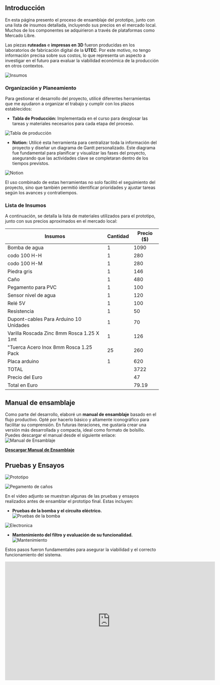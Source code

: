 
## Introducción

En esta página presento el proceso de ensamblaje del prototipo, junto con una lista de insumos detallada, incluyendo sus precios en el mercado local. Muchos de los componentes se adquirieron a través de plataformas como Mercado Libre.

Las piezas **ruteadas** e **impresas en 3D** fueron producidas en los laboratorios de fabricación digital de la **UTEC**. Por este motivo, no tengo información precisa sobre sus costos, lo que representa un aspecto a investigar en el futuro para evaluar la viabilidad económica de la producción en otros contextos.

![Insumos](../images/PI_IMG/Ensamblaje/insumos_.png)

### Organización y Planeamiento

Para gestionar el desarrollo del proyecto, utilicé diferentes herramientas que me ayudaron a organizar el trabajo y cumplir con los plazos establecidos:  

- **Tabla de Producción:** Implementada en el curso para desglosar las tareas y materiales necesarios para cada etapa del proceso.  

![Tabla de producción](../images/PI_IMG/Ensamblaje/tabla_produccion.png)

- **Notion:** Utilicé esta herramienta para centralizar toda la información del proyecto y diseñar un diagrama de Gantt personalizado. Este diagrama fue fundamental para planificar y visualizar las fases del proyecto, asegurando que las actividades clave se completaran dentro de los tiempos previstos.  

![Notion](../images/PI_IMG/Ensamblaje/gant_.png)

El uso combinado de estas herramientas no solo facilitó el seguimiento del proyecto, sino que también permitió identificar prioridades y ajustar tareas según los avances y contratiempos.


### Lista de Insumos 
A continuación, se detalla la lista de materiales utilizados para el prototipo, junto con sus precios aproximados en el mercado local:

<table>
        <thead>
            <tr>
                <th>Insumos</th>
                <th>Cantidad</th>
                <th>Precio ($)</th>
            </tr>
        </thead>
        <tbody>
            <tr>
                <td>Bomba de agua</td>
                <td>1</td>
                <td>1090</td>
            </tr>
            <tr>
                <td>codo 100 H-H</td>
                <td>1</td>
                <td>280</td>
            </tr>
            <tr>
                <td>codo 100 H-M</td>
                <td>1</td>
                <td>280</td>
            </tr>
            <tr>
                <td>Piedra gris</td>
                <td>1</td>
                <td>146</td>
            </tr>
            <tr>
                <td>Caño</td>
                <td>1</td>
                <td>480</td>
            </tr>
            <tr>
                <td>Pegamento para PVC</td>
                <td>1</td>
                <td>100</td>
            </tr>
            <tr>
                <td>Sensor nivel de agua</td>
                <td>1</td>
                <td>120</td>
            </tr>
            <tr>
                <td>Relé 5V</td>
                <td>1</td>
                <td>100</td>
            </tr>
            <tr>
                <td>Resistencia</td>
                <td>1</td>
                <td>50</td>
            </tr>
            <tr>
                <td>Dupont-cables Para Arduino 10 Unidades</td>
                <td>1</td>
                <td>70</td>
            </tr>
             <tr>
                <td>Varilla Roscada Zinc 8mm Rosca 1.25 X 1mt</td>
                <td>1</td>
                <td>126</td>
            </tr>
             <tr>
                <td>"Tuerca Acero Inox 8mm Rosca 1.25 Pack </td>
                <td>25</td>
                <td>260</td>
            </tr>
            <tr>
                <td>Placa arduino</td>
                <td>1</td>
                <td>620</td>
            </tr>
            <tr class="total">
                <td>TOTAL</td>
                <td></td>
                <td>3722</td>
            </tr>
            <tr class="total">
                <td>Precio del Euro</td>
                <td></td>
                <td>47</td>
            </tr>
            <tr class="total">
                <td>Total en Euro</td>
                <td></td>
                <td>79.19</td>
            </tr>
        </tbody>
</table>


## Manual de ensamblaje

Como parte del desarrollo, elaboré un **manual de ensamblaje** basado en el flujo productivo. Opté por hacerlo básico y altamente iconográfico para facilitar su comprensión. En futuras iteraciones, me gustaría crear una versión más desarrollada y compacta, ideal como formato de bolsillo. Puedes descargar el manual desde el siguiente enlace:  
![Manual de Ensamblaje](../images/PI_IMG/Ensamblaje/flujo_productivo.png)

[**Descargar Manual de Ensamblaje**](<../Descargas/PROYECTO FINAL/FLUJO_PRODUCTIVO_POMPE.pdf>)


## Pruebas y Ensayos
![Prototipo](../images/PI_IMG/Ensamblaje/proceso.png)

![Pegamento de caños](../images/PI_IMG/Ensamblaje/pegamento_de_caños.jpg)

En el video adjunto se muestran algunas de las pruebas y ensayos realizados antes de ensamblar el prototipo final. Estas incluyen:  
- **Pruebas de la bomba y el circuito eléctrico.**  
![Pruebas de la bomba](../images/PI_IMG/Ensamblaje/prueba_bomba.png)

![Electronica](../images/PI_IMG/Ensamblaje/electronica.png)

- **Mantenimiento del filtro y evaluación de su funcionalidad.**
![Mantenimiento](../images/PI_IMG/Ensamblaje/prueba_de_mantenimiento.jpg)  

Estos pasos fueron fundamentales para asegurar la viabilidad y el correcto funcionamiento del sistema.


<iframe width="688" height="388"
src="https://www.youtube.com/embed/yK3vQS_ltQw?si=NwHAIi9ug4bTfs48" title="YouTube video player" frameborder="0" allow="accelerometer; autoplay; clipboard-write; encrypted-media; gyroscope; picture-in-picture; web-share" referrerpolicy="strict-origin-when-cross-origin" allowfullscreen></iframe>






